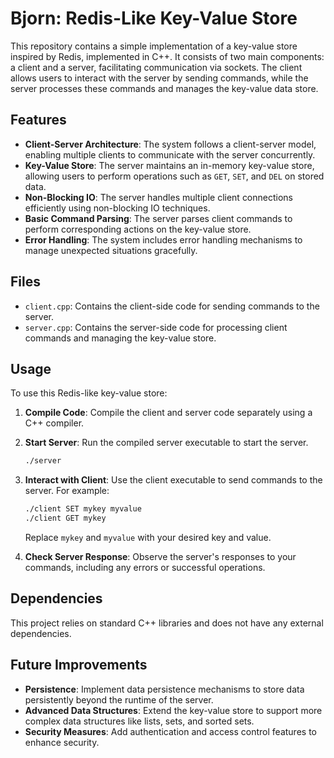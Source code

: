 # Bjorn: Redis-Like Key-Value Store

This repository contains a simple implementation of a key-value store inspired by Redis, implemented in C++. It consists of two main components: a client and a server, facilitating communication via sockets. The client allows users to interact with the server by sending commands, while the server processes these commands and manages the key-value data store.

## Features

- **Client-Server Architecture**: The system follows a client-server model, enabling multiple clients to communicate with the server concurrently.
- **Key-Value Store**: The server maintains an in-memory key-value store, allowing users to perform operations such as `GET`, `SET`, and `DEL` on stored data.
- **Non-Blocking IO**: The server handles multiple client connections efficiently using non-blocking IO techniques.
- **Basic Command Parsing**: The server parses client commands to perform corresponding actions on the key-value store.
- **Error Handling**: The system includes error handling mechanisms to manage unexpected situations gracefully.

## Files

- `client.cpp`: Contains the client-side code for sending commands to the server.
- `server.cpp`: Contains the server-side code for processing client commands and managing the key-value store.

## Usage

To use this Redis-like key-value store:

1. **Compile Code**: Compile the client and server code separately using a C++ compiler.
   
2. **Start Server**: Run the compiled server executable to start the server.

    ```bash
    ./server
    ```

3. **Interact with Client**: Use the client executable to send commands to the server. For example:

    ```bash
    ./client SET mykey myvalue
    ./client GET mykey
    ```

    Replace `mykey` and `myvalue` with your desired key and value.

4. **Check Server Response**: Observe the server's responses to your commands, including any errors or successful operations.

## Dependencies

This project relies on standard C++ libraries and does not have any external dependencies.

## Future Improvements

- **Persistence**: Implement data persistence mechanisms to store data persistently beyond the runtime of the server.
- **Advanced Data Structures**: Extend the key-value store to support more complex data structures like lists, sets, and sorted sets.
- **Security Measures**: Add authentication and access control features to enhance security.
